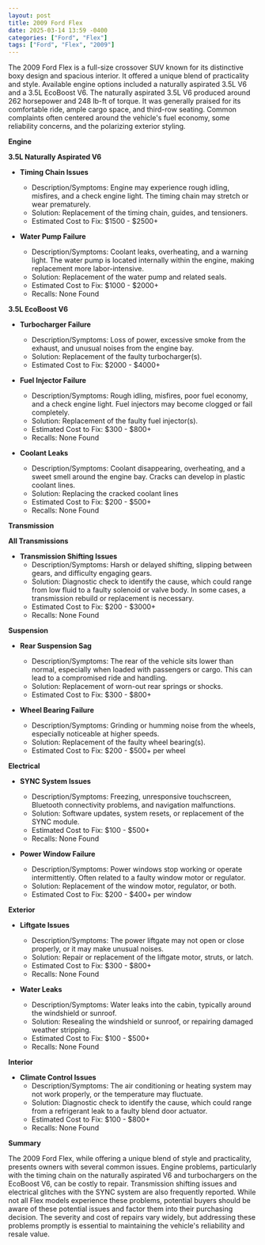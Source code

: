 ```yaml
---
layout: post
title: 2009 Ford Flex
date: 2025-03-14 13:59 -0400
categories: ["Ford", "Flex"]
tags: ["Ford", "Flex", "2009"]
---
```

The 2009 Ford Flex is a full-size crossover SUV known for its distinctive boxy design and spacious interior. It offered a unique blend of practicality and style. Available engine options included a naturally aspirated 3.5L V6 and a 3.5L EcoBoost V6. The naturally aspirated 3.5L V6 produced around 262 horsepower and 248 lb-ft of torque. It was generally praised for its comfortable ride, ample cargo space, and third-row seating. Common complaints often centered around the vehicle's fuel economy, some reliability concerns, and the polarizing exterior styling.

**Engine**

**3.5L Naturally Aspirated V6**

* **Timing Chain Issues**
    * Description/Symptoms: Engine may experience rough idling, misfires, and a check engine light. The timing chain may stretch or wear prematurely.
    * Solution: Replacement of the timing chain, guides, and tensioners.
    * Estimated Cost to Fix: $1500 - $2500+

* **Water Pump Failure**
    * Description/Symptoms: Coolant leaks, overheating, and a warning light. The water pump is located internally within the engine, making replacement more labor-intensive.
    * Solution: Replacement of the water pump and related seals.
    * Estimated Cost to Fix: $1000 - $2000+
    * Recalls: None Found

**3.5L EcoBoost V6**

* **Turbocharger Failure**
    * Description/Symptoms: Loss of power, excessive smoke from the exhaust, and unusual noises from the engine bay.
    * Solution: Replacement of the faulty turbocharger(s).
    * Estimated Cost to Fix: $2000 - $4000+

* **Fuel Injector Failure**
    * Description/Symptoms: Rough idling, misfires, poor fuel economy, and a check engine light. Fuel injectors may become clogged or fail completely.
    * Solution: Replacement of the faulty fuel injector(s).
    * Estimated Cost to Fix: $300 - $800+
    * Recalls: None Found

* **Coolant Leaks**
    * Description/Symptoms: Coolant disappearing, overheating, and a sweet smell around the engine bay. Cracks can develop in plastic coolant lines.
    * Solution: Replacing the cracked coolant lines
    * Estimated Cost to Fix: $200 - $500+
    * Recalls: None Found

**Transmission**

**All Transmissions**

* **Transmission Shifting Issues**
    * Description/Symptoms: Harsh or delayed shifting, slipping between gears, and difficulty engaging gears.
    * Solution: Diagnostic check to identify the cause, which could range from low fluid to a faulty solenoid or valve body. In some cases, a transmission rebuild or replacement is necessary.
    * Estimated Cost to Fix: $200 - $3000+
    * Recalls: None Found

**Suspension**

* **Rear Suspension Sag**
    * Description/Symptoms: The rear of the vehicle sits lower than normal, especially when loaded with passengers or cargo. This can lead to a compromised ride and handling.
    * Solution: Replacement of worn-out rear springs or shocks.
    * Estimated Cost to Fix: $300 - $800+

* **Wheel Bearing Failure**
    * Description/Symptoms: Grinding or humming noise from the wheels, especially noticeable at higher speeds.
    * Solution: Replacement of the faulty wheel bearing(s).
    * Estimated Cost to Fix: $200 - $500+ per wheel

**Electrical**

* **SYNC System Issues**
    * Description/Symptoms: Freezing, unresponsive touchscreen, Bluetooth connectivity problems, and navigation malfunctions.
    * Solution: Software updates, system resets, or replacement of the SYNC module.
    * Estimated Cost to Fix: $100 - $500+
    * Recalls: None Found

* **Power Window Failure**
    * Description/Symptoms: Power windows stop working or operate intermittently. Often related to a faulty window motor or regulator.
    * Solution: Replacement of the window motor, regulator, or both.
    * Estimated Cost to Fix: $200 - $400+ per window

**Exterior**

* **Liftgate Issues**
    * Description/Symptoms: The power liftgate may not open or close properly, or it may make unusual noises.
    * Solution: Repair or replacement of the liftgate motor, struts, or latch.
    * Estimated Cost to Fix: $300 - $800+
    * Recalls: None Found

* **Water Leaks**
    * Description/Symptoms: Water leaks into the cabin, typically around the windshield or sunroof.
    * Solution: Resealing the windshield or sunroof, or repairing damaged weather stripping.
    * Estimated Cost to Fix: $100 - $500+
    * Recalls: None Found

**Interior**

* **Climate Control Issues**
    * Description/Symptoms: The air conditioning or heating system may not work properly, or the temperature may fluctuate.
    * Solution: Diagnostic check to identify the cause, which could range from a refrigerant leak to a faulty blend door actuator.
    * Estimated Cost to Fix: $100 - $800+
    * Recalls: None Found

**Summary**

The 2009 Ford Flex, while offering a unique blend of style and practicality, presents owners with several common issues. Engine problems, particularly with the timing chain on the naturally aspirated V6 and turbochargers on the EcoBoost V6, can be costly to repair. Transmission shifting issues and electrical glitches with the SYNC system are also frequently reported. While not all Flex models experience these problems, potential buyers should be aware of these potential issues and factor them into their purchasing decision. The severity and cost of repairs vary widely, but addressing these problems promptly is essential to maintaining the vehicle's reliability and resale value.

